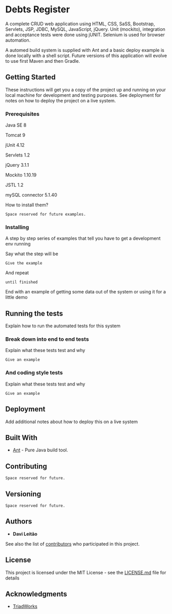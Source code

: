 # Debts Register

A complete CRUD web application using HTML, CSS, SaSS, Bootstrap, Servlets, JSP, JDBC, MySQL, JavaScript, jQuery. Unit (mockito), integration and acceptance tests were done using jUNIT. Selenium is used for browser automation.

A automed build system is supplied with Ant and a basic deploy example is done locally with a shell script. Future versions of this application will evolve to use first Maven and then Gradle.

## Getting Started

These instructions will get you a copy of the project up and running on your local machine for development and testing purposes. See deployment for notes on how to deploy the project on a live system.

### Prerequisites

Java SE 8

Tomcat 9

jUnit 4.12

Servlets 1.2

jQuery 3.1.1

Mockito 1.10.19

JSTL 1.2

mySQL connector 5.1.40

How to install them?

```
Space reserved for future examples.
```

### Installing

A step by step series of examples that tell you have to get a development env running

Say what the step will be

```
Give the example
```

And repeat

```
until finished
```

End with an example of getting some data out of the system or using it for a little demo

## Running the tests

Explain how to run the automated tests for this system

### Break down into end to end tests

Explain what these tests test and why

```
Give an example
```

### And coding style tests

Explain what these tests test and why

```
Give an example
```

## Deployment

Add additional notes about how to deploy this on a live system

## Built With

* [Ant](ant.apache.org) - Pure Java build tool.

## Contributing

```
Space reserved for future.
```

## Versioning

```
Space reserved for future.
```

## Authors

* **Davi Leitão** 

See also the list of [contributors](https://github.com/DaviGadelhaLeitao/DebtsRegister/contributors) who participated in this project.

## License

This project is licensed under the MIT License - see the [LICENSE.md](LICENSE.md) file for details

## Acknowledgments

* [TriadWorks](http://www.triadworks.com.br)

